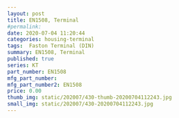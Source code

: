 ```yaml
---
layout: post
title: EN1508, Terminal
#permalink: 
date: 2020-07-04 11:20:44
categories: housing-terminal
tags:  Faston Terminal (DIN)
summary: EN1508, Terminal
published: true 
series: KT
part_number: EN1508
mfg_part_number: 
mfg_part_number2: EN1508
price: 0.00
thumb_img: static/202007/430-thumb-20200704112243.jpg
small_img: static/202007/430-20200704112243.jpg
---
```



